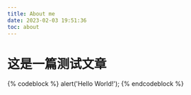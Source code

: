 ```yaml
---
title: About me
date: 2023-02-03 19:51:36
toc: about
---
```


# 这是一篇测试文章

{% codeblock %}
alert('Hello World!');
{% endcodeblock %}
